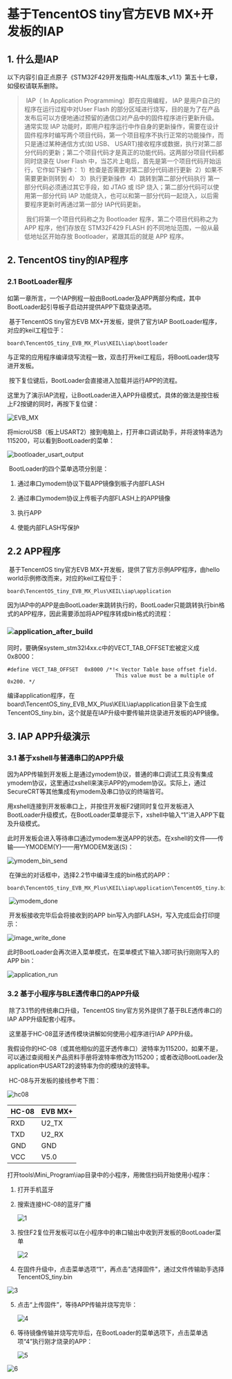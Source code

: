 # 基于TencentOS tiny官方EVB MX+开发板的IAP

## 1. 什么是IAP

以下内容引自正点原子《STM32F429开发指南-HAL库版本_v1.1》第五十七章，如侵权请联系删除。

> ​		IAP（ In Application Programming）即在应用编程， IAP 是用户自己的程序在运行过程中对User Flash 的部分区域进行烧写，目的是为了在产品发布后可以方便地通过预留的通信口对产品中的固件程序进行更新升级。 通常实现 IAP 功能时，即用户程序运行中作自身的更新操作，需要在设计固件程序时编写两个项目代码，第一个项目程序不执行正常的功能操作，而只是通过某种通信方式(如 USB、 USART)接收程序或数据，执行对第二部分代码的更新；第二个项目代码才是真正的功能代码。这两部分项目代码都同时烧录在 User Flash 中，当芯片上电后，首先是第一个项目代码开始运行，它作如下操作：
> ​		1）检查是否需要对第二部分代码进行更新
> ​		2）如果不需要更新则转到 4）
> ​		3）执行更新操作
> ​		4）跳转到第二部分代码执行
> ​		第一部分代码必须通过其它手段，如 JTAG 或 ISP 烧入；第二部分代码可以使用第一部分代码 IAP 功能烧入，也可以和第一部分代码一起烧入，以后需要程序更新时再通过第一部分 IAP代码更新。
>
> ​		我们将第一个项目代码称之为 Bootloader 程序，第二个项目代码称之为 APP 程序，他们存放在 STM32F429 FLASH 的不同地址范围，一般从最低地址区开始存放 Bootloader，紧跟其后的就是 APP 程序。



## 2. TencentOS tiny的IAP程序

### 2.1 BootLoader程序

​		如第一章所言，一个IAP例程一般由BootLoader及APP两部分构成，其中BootLoader起引导板子启动并提供APP下载烧录选项。

​		基于TencentOS tiny官方EVB MX+开发板，提供了官方IAP BootLoader程序，对应的keil工程位于：

```
board\TencentOS_tiny_EVB_MX_Plus\KEIL\iap\bootloader
```

​		与正常的应用程序编译烧写流程一致，双击打开keil工程后，将BootLoader烧写进开发板。

​		按下复位键后，BootLoader会直接进入加载并运行APP的流程。

​		这里为了演示IAP流程，让BootLoader进入APP升级模式，具体的做法是按住板上F2按键的同时，再按下复位键：

![EVB_MX](image\IAP\EVB_MX.png)



​		将microUSB（板上USART2）接到电脑上，打开串口调试助手，并将波特率选为115200，可以看到BootLoader的菜单：

![bootloader_usart_output](image\IAP\bootloader_usart_output.png)

​		BootLoader的四个菜单选项分别是：

1. 通过串口ymodem协议下载APP镜像到板子内部FLASH

2. 通过串口ymodem协议上传板子内部FLASH上的APP镜像
3. 执行APP
4. 使能内部FLASH写保护

## 2.2 APP程序

​		基于TencentOS tiny官方EVB MX+开发板，提供了官方示例APP程序，由hello world示例修改而来，对应的keil工程位于：

```
board\TencentOS_tiny_EVB_MX_Plus\KEIL\iap\application
```

​		因为IAP中的APP是由BootLoader来跳转执行的，BootLoader只能跳转执行bin格式的APP程序，因此需要添加将APP程序转成bin格式的流程：

### ![application_after_build](image\IAP\application_after_build.png)

​		同时，要确保system_stm32l4xx.c中的VECT_TAB_OFFSET宏被定义成0x8000：

```
#define VECT_TAB_OFFSET  0x8000 /*!< Vector Table base offset field.
                                   This value must be a multiple of 0x200. */
```

​		编译application程序，在board\TencentOS_tiny_EVB_MX_Plus\KEIL\iap\application目录下会生成TencentOS_tiny.bin，这个就是在IAP升级中要传输并烧录进开发板的APP镜像。

## 3. IAP APP升级演示

### 3.1 基于xshell与普通串口的APP升级

​		因为APP传输到开发板上是通过ymodem协议，普通的串口调试工具没有集成ymodem协议，这里通过xshell来演示APP的ymodem协议。实际上，通过SecureCRT等其他集成有ymodem及串口协议的终端皆可。

​		用xshell连接到开发板串口上，并按住开发板F2键同时复位开发板进入BootLoader升级模式，在BootLoader菜单提示下，xshell中输入“1”进入APP下载及升级模式。

​		此时开发板会进入等待串口通过ymodem发送APP的状态。在xshell的文件——传输——YMODEM(Y)——用YMODEM发送(S)：

![ymodem_bin_send](image\IAP\ymodem_bin_send.png)

​		在弹出的对话框中，选择2.2节中编译生成的bin格式的APP：

```
board\TencentOS_tiny_EVB_MX_Plus\KEIL\iap\application\TencentOS_tiny.bin
```

​		![ymodem_done](image\IAP\ymodem_done.png)

​		开发板接收完毕后会将接收到的APP bin写入内部FLASH，写入完成后会打印提示：

![image_write_done](D:\TOS\TencentOS-tiny\doc\image\IAP\image_write_done.png)

​		此时BootLoader会再次进入菜单模式，在菜单模式下输入3即可执行刚刚写入的APP bin：

![application_run](image\IAP\application_run.png)

### 3.2 基于小程序与BLE透传串口的APP升级

​		除了3.1节的传统串口升级，TencentOS tiny官方另外提供了基于BLE透传串口的IAP APP升级配套小程序。

​		这里基于HC-08蓝牙透传模块讲解如何使用小程序进行IAP APP升级。

​		我假设你的HC-08（或其他相似的蓝牙透传串口）波特率为115200，如果不是，可以通过查阅相关产品资料手册将波特率修改为115200；或者改动BootLoader及application中USART2的波特率为你的模块的波特率。

​		HC-08与开发板的接线参考下图：

![hc08](image\IAP\hc08.jpg)

| HC-08 | EVB MX+ |
| ----- | ------- |
| RXD   | U2_TX   |
| TXD   | U2_RX   |
| GND   | GND     |
| VCC   | V5.0    |

​		打开tools\Mini_Program\iap目录中的小程序，用微信扫码开始使用小程序：

1. 打开手机蓝牙

2. 搜索连接HC-08的蓝牙广播

   ![1](image\IAP\mini_program\1.jpg)

3. 按住F2复位开发板可以在小程序中的串口输出中收到开发板的BootLoader菜单

   ![2](image\IAP\mini_program\2.jpg)

4. 在固件升级中，点击菜单选项“1”，再点击"选择固件"，通过文件传输助手选择TencentOS_tiny.bin

![3](D:\TOS\TencentOS-tiny\doc\image\IAP\mini_program\3.jpg)

5. 点击“上传固件”，等待APP传输并烧写完毕：

   ![4](image\IAP\mini_program\4.jpg)

6. 等待镜像传输并烧写完毕后，在BootLoader的菜单选项下，点击菜单选项“4”执行刚才烧录的APP：

   ![5](image\IAP\mini_program\5.jpg)



![6](image\IAP\mini_program\6.jpg)